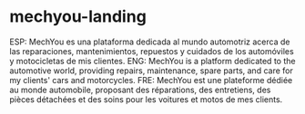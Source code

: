 # mechyou-landing
ESP:
MechYou es una plataforma dedicada al mundo automotriz acerca de las reparaciones, mantenimientos, repuestos y cuidados de los automóviles y motocicletas de mis clientes.
ENG:
MechYou is a platform dedicated to the automotive world, providing repairs, maintenance, spare parts, and care for my clients' cars and motorcycles.
FRE:
MechYou est une plateforme dédiée au monde automobile, proposant des réparations, des entretiens, des pièces détachées et des soins pour les voitures et motos de mes clients.
